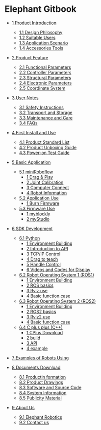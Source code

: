 # Elephant Gitbook

* [1 Product Introduction](1-ProductIntroduction/README.md)
  * [1.1 Design Philosophy](1-ProductIntroduction/1.1-DesignPhilosophy.md)
  * [1.2 Suitable Users](1-ProductIntroduction/1.2-SuitableUsers.md)
  * [1.3 Application Scenario](1-ProductIntroduction/1.3-ApplicationScenario.md)
  * [1.4 Accessories Tools](1-ProductIntroduction/1.4-AccessoriesTools/1.4-AccessoriesTools.md)

* [2 Product Feature](2-ProductFeature/README.md)
  * [2.1 Functional Parameters](2-ProductFeature/2.1-MachineSpecification.md)
  * [2.2 Controller Parameters](2-ProductFeature/2.2-ControlCoreParameter.md)
  * [2.3 Structural Parameters](2-ProductFeature/2.3-MechanicalStructureParameter.md)
  * [2.4 Electronic Parameters](2-ProductFeature/2.4-ElectricalCharacteristicParameter.md)
  * [2.5 Coordinate System](2-ProductFeature/2.5-CoordinateSystem.md)

* [3 User Notes](3-UserNotes/REMADE.md) <br>
  * [3.1 Safety Instructions](3-UserNotes/3.1-SafetyInstruction.md)
  * [3.2 Transport and Storage](3-UserNotes/3.2-TransportandStorage.md)
  * [3.3 Maintenance and Care](/3-UserNotes/3.3-MaintenanceandCare.md)
  * [3.4 FAQs](3-UserNotes/3.4-FAQsandSolutions.md)

* [4 First Install and Use](4-FirstInstallAndUse/README.md)
  * [4.1 Product Standard List](4-FirstInstallAndUse/4.1-ProductStandardList.md)
  * [4.2 Product Unboxing Guide](4-FirstInstallAndUse/4.2-ProductUnboxingGuide.md)
  * [4.3 Power-on Test Guide](4-FirstInstallAndUse/4.3-Power-onTestGuide.md)

* [5 Basic Application](5-BasicApplication/README.md)
  * [5.1 miniRoboflow](/5-BasicApplication/5.1-SystemUsageInstructions/5.1-SystemUsageInstructions.md) <br>
    * [1 Drag & Play](/5-BasicApplication/5.1-SystemUsageInstructions/320m5/4.2.1.1-micro_controller.md) <br>
    * [2 Joint Calibration](/5-BasicApplication/5.1-SystemUsageInstructions/320m5/4.2.2.1-micro_controller.md) <br>
    * [3 Computer Connect](/5-BasicApplication/5.1-SystemUsageInstructions/320m5/4.2.3.1-micro_controller.md) <br>
    * [4 Robot Information](/5-BasicApplication/5.1-SystemUsageInstructions/320m5/4.2.4.1-micro_controller.md) <br>  
  * [5.2 Application Use](5-BasicApplication/5.2-ApplicationUse/5.2-ApplicationUse.md)
    * [1 Burn Firmware](5-BasicApplication/5.3-FirmwareUse/m5/2-burn_firmware.md)
  * [5.3 Firmware Use](5-BasicApplication/5.3-FirmwareUse/5.3-FirmwareUse.md)
    * [1 myblockly](5-BasicApplication/5.2-ApplicationUse/5.2.1-myblockly/320m5/README.md)
    * [2 myStudio](5-BasicApplication/5.2-ApplicationUse/5.2.2-mystudio/320m5/README.md)

* [6 SDK Development](6-SDKDevelopment/README.md)
  * [6.1 Python](6-SDKDevelopment/6.1-ApplicationBasePython.md)
    * [1 Environment Building](10-ApplicationBasePython/10.1_320_PI-ApplicationPython/1_download.md)
    * [2 Introduction to API](10-ApplicationBasePython/10.1_320_PI-ApplicationPython/2_API.md)
    * [3 TCP/IP Control](10-ApplicationBasePython/10.1_320_PI-ApplicationPython/3_TCPIP.md)
    * [4 Drag to teach](10-ApplicationBasePython/10.2_320_M5-ApplicationPython/4_drag.md)
    * [5 Handle Control](10-ApplicationBasePython/10.1_320_PI-ApplicationPython/5_Handle_control.md)
    * [6 Videos and Codes for Display](10-ApplicationBasePython/10.2_320_M5-ApplicationPython/5_example.md)
  * [6.2 Robot Operating System 1 (ROS1) ](11-ApplicationBaseROS/11.1-ROS1/11.1.1-M5.md)
    * [1 Environment Building](11-ApplicationBaseROS/11.1-ROS1/11.1.1-320M5/11.1.1.1-环境搭建.md)
    * [2 ROS basics](11-ApplicationBaseROS/11.1-ROS1/11.1.1-320M5/11.1.1.2-ROS基础.md)
    * [3 Rviz use](11-ApplicationBaseROS/11.1-ROS1/11.1.1-320M5/11.1.1.3-rviz介绍.md)
    * [4 Basic function case](11-ApplicationBaseROS/11.1-ROS1/11.1.1-320M5/11.1.1.4-基础功能.md)
  * [6.3 Robot Operating System 2 (ROS2)](11-ApplicationBaseROS/11.2-ROS2/11.2.1-M5.md)
    * [1 Environment Building](11-ApplicationBaseROS/11.2-ROS2/11.2.1-320M5/11.2.1.1-环境搭建.md)
    * [2 ROS2 basics](11-ApplicationBaseROS/11.2-ROS2/11.2.1-320M5/11.2.1.2-ROS基础.md)
    * [3 Rviz2 use](11-ApplicationBaseROS/11.2-ROS2/11.2.1-320M5/11.2.1.3-rviz2介绍.md)
    * [4 Basic function case](11-ApplicationBaseROS/11.2-ROS2/11.2.1-320M5/11.2.1.4-基础功能.md)
  * [6.4 C plus plus (C++)](6-SDKDevelopment/6.3-ApplicationBaseCPlus.md)
    * [1 CPlus Download](12-ApplicationBaseCPlus/12.1-download.md)
    * [2 build](12-ApplicationBaseCPlus/12.2-build.md)
    * [3 API](12-ApplicationBaseCPlus/12.3-API.md)
    * [4 example](12-ApplicationBaseCPlus/12.4-example.md)

* [7 Examples of Robots Using](7-ExamplesRobotsUsing/7-ExamplesRobotsUsing.md)

* [8 Documents Download](8-FilesDownload/README.md)
  * [8.1 Productin formation](8-FilesDownload/8.1-Productinformation.md)
  * [8.2 Product Drawings](8-FilesDownload/8.2-ProductDrawings.md)
  * [8.3 Software and Source Code](8-FilesDownload/8.3-SoftwareDocumentation.md)
  * [8.4 System Information](8-FilesDownload/8.4-SystemInformation.md)
  * [8.5 Publicity Material](/8-FilesDownload/8.5-PublicityMaterial.md)

* [9 About Us](9-AboutUs/README.md)
  * [9.1 Elephant Robotics](9-AboutUs/9.1-company.md)
  * [9.2 Contact us](9-AboutUs/9.2-contact.md)
